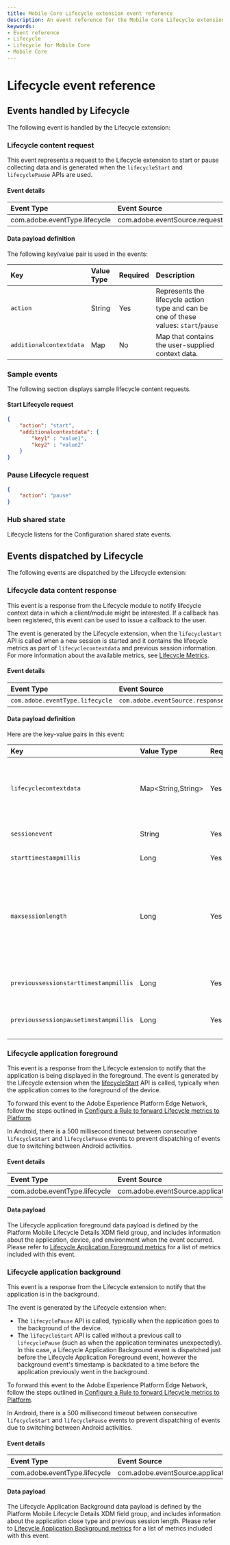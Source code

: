 ```yaml
---
title: Mobile Core Lifecycle extension event reference
description: An event reference for the Mobile Core Lifecycle extension.
keywords:
- Event reference
- Lifecycle
- Lifecycle for Mobile Core
- Mobile Core
---
```


# Lifecycle event reference

## Events handled by Lifecycle

The following event is handled by the Lifecycle extension:

### Lifecycle content request

This event represents a request to the Lifecycle extension to start or pause collecting data and is generated when the `lifecycleStart` and `lifecyclePause` APIs are used.

#### Event details

| Event Type | Event Source | Paired | Direction |
| :--- | :--- | :--- | :--- |
| com.adobe.eventType.lifecycle | com.adobe.eventSource.requestContent | No | N/A |

#### Data payload definition

The following key/value pair is used in the events:

| **Key** | **Value Type** | **Required** | **Description** |
| :--- | :--- | :--- | :--- |
| `action` | String | Yes | Represents the lifecycle action type and can be one of these values: `start`/`pause` |
| `additionalcontextdata` | Map | No | Map that contains the user-supplied context data. |

### Sample events

The following section displays sample lifecycle content requests.

#### Start Lifecycle request

```json
{    
    "action": "start",    
    "additionalcontextdata": {        
        "key1" : "value1",        
        "key2" : "value2"    
    }
}
```

### Pause Lifecycle request

```json
{    
    "action": "pause"
}
```

### Hub shared state

Lifecycle listens for the Configuration shared state events.

## Events dispatched by Lifecycle

The following events are dispatched by the Lifecycle extension:

### Lifecycle data content response

This event is a response from the Lifecycle module to notify lifecycle context data in which a client/module might be interested. If a callback has been registered, this event can be used to issue a callback to the user.

The event is generated by the Lifecycle extension, when the `lifecycleStart` API is called when a new session is started and it contains the lifecycle metrics as part of `lifecyclecontextdata` and previous session information. For more information about the available metrics, see [Lifecycle Metrics](./metrics.md)​.

#### Event details

| Event Type | Event Source | Paired | Direction |
| :--- | :--- | :--- | :--- |
| `com.adobe.eventType.lifecycle` | `com.adobe.eventSource.responseContent` | No | N/A |

#### Data payload definition

Here are the key-value pairs in this event:

| **Key** | **Value Type** | **Required** | **Description** |
| :--- | :--- | :--- | :--- |
| `lifecyclecontextdata` | Map&lt;String,String&gt; | Yes | The value is a map of the key-value pairs that are generated by Lifecycle. This data can be consumed by other modules that operate on the data. |
| `sessionevent` | String | Yes | The type of event which triggered a `start` response. |
| `starttimestampmillis` | Long | Yes | The start timestamp of the new session. |
| `maxsessionlength` | Long | Yes | Maximum time in milliseconds before a session times out. The value is currently set to 7 days. This key is different from the configuration parameter, `lifecycle.sessionTimeout`, which specifies the timeout for a **paused** session. |
| `previoussessionstarttimestampmillis` | Long | Yes | The previous session's start timestamp. If there was no previous session, the value could be `0L` . |
| `previoussessionpausetimestampmillis` | Long | Yes | The previous session's pause timestamp. If there was no previous session, the value could be `0L` . |

### Lifecycle application foreground

This event is a response from the Lifecycle extension to notify that the application is being displayed in the foreground. The event is generated by the Lifecycle extension when the [lifecycleStart](./api-reference.md#lifecyclestart) API is called, typically when the application comes to the foreground of the device.

<InlineAlert variant="info" slots="text"/>

To forward this event to the Adobe Experience Platform Edge Network, follow the steps outlined in [Configure a Rule to forward Lifecycle metrics to Platform](../../../../edge/lifecycle-for-edge-network/index.md#configure-a-rule-to-forward-lifecycle-metrics-to-platform).

<InlineAlert variant="info" slots="text"/>

In Android, there is a 500 millisecond timeout between consecutive `lifecycleStart` and `lifecyclePause` events to prevent dispatching of events due to switching between Android activities.

#### Event details

| Event Type | Event Source |
| :--- | :--- |
| com.adobe.eventType.lifecycle | com.adobe.eventSource.applicationLaunch |

#### Data payload

The Lifecycle application foreground data payload is defined by the Platform Mobile Lifecycle Details XDM field group, and includes information about the application, device, and environment when the event occurred. Please refer to [Lifecycle Application Foreground metrics](./metrics.md#lifecycle-application-foreground-metrics) for a list of metrics included with this event.

### Lifecycle application background

This event is a response from the Lifecycle extension to notify that the application is in the background.

The event is generated by the Lifecycle extension when:

* The `lifecyclePause` API is called, typically when the application goes to the background of the device.
* The `lifecycleStart` API is called without a previous call to `lifecyclePause` (such as when the application terminates unexpectedly). In this case, a Lifecycle Application Background event is dispatched just before the Lifecycle Application Foreground event, however the background event's timestamp is backdated to a time before the application previously went in the background.

<InlineAlert variant="info" slots="text"/>

To forward this event to the Adobe Experience Platform Edge Network, follow the steps outlined in [Configure a Rule to forward Lifecycle metrics to Platform](../../../../edge/lifecycle-for-edge-network/index.md#configure-a-rule-to-forward-lifecycle-metrics-to-platform).

<InlineAlert variant="info" slots="text"/>

In Android, there is a 500 millisecond timeout between consecutive `lifecycleStart` and `lifecyclePause` events to prevent dispatching of events due to switching between Android activities.

#### Event details

| Event Type | Event Source |
| :--- | :--- |
| com.adobe.eventType.lifecycle | com.adobe.eventSource.applicationClose |

#### Data payload

The Lifecycle Application Background data payload is defined by the Platform Mobile Lifecycle Details XDM field group, and includes information about the application close type and previous session length. Please refer to [Lifecycle Application Background metrics](./metrics.md#lifecycle-application-background-metrics) for a list of metrics included with this event.
